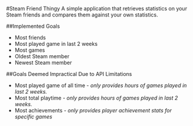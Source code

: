 #Steam Friend Thingy
A simple application that retrieves statistics on your Steam friends and compares them against your own statistics.

##Implemented Goals
* Most friends
* Most played game in last 2 weeks
* Most games
* Oldest Steam member
* Newest Steam member

##Goals Deemed Impractical Due to API Limitations
* Most played game of all time - *only provides hours of games played in last 2 weeks.*
* Most total playtime - *only provides hours of games played in last 2 weeks.*
* Most achievements - *only provides player achievement stats for specific games*